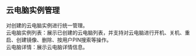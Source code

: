## 云电脑实例管理
对创建的云电脑实例进行统一管理。<br>
云电脑实例列表：展示已创建的云电脑列表，并支持对云电脑进行开机、关机、重启、创建镜像、删除、按用户PIN搜索等操作。<br>
云电脑详情：展示云电脑详情信息。<br>
